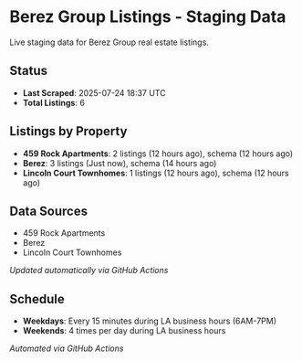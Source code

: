 # Berez Group Listings - Staging Data

Live staging data for Berez Group real estate listings.

## Status

- **Last Scraped**: 2025-07-24 18:37 UTC
- **Total Listings**: 6

## Listings by Property

- **459 Rock Apartments**: 2 listings (12 hours ago), schema (12 hours ago)
- **Berez**: 3 listings (Just now), schema (14 hours ago)
- **Lincoln Court Townhomes**: 1 listings (12 hours ago), schema (12 hours ago)

## Data Sources

- 459 Rock Apartments
- Berez
- Lincoln Court Townhomes

*Updated automatically via GitHub Actions*

## Schedule

- **Weekdays**: Every 15 minutes during LA business hours (6AM-7PM)
- **Weekends**: 4 times per day during LA business hours

*Automated via GitHub Actions*
